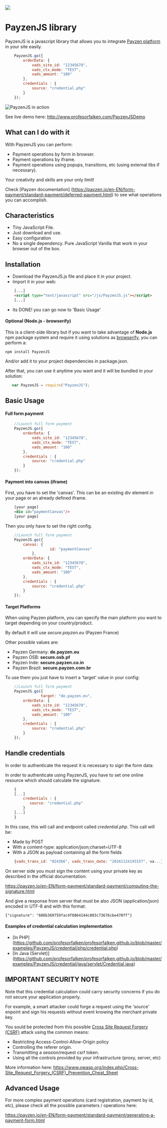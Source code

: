 ![](https://img.shields.io/github/license/profesorfalken/payzen-js.svg)

# PayzenJS library 

PayzenJS is a javascript library that allows you to integrate [Payzen platform](https://payzen.eu/) in your site easily.

```javascript
    PayzenJS.go({								
		orderData: {
			vads_site_id: "12345678",
			vads_ctx_mode: "TEST",
			vads_amount: "100"
		},
		credentials : {
			source: "credential.php"
		}
	});   
```

![PayzenJS in action](http://www.cippu.org/pic/d8W9g37eQ2aS7pUU)

See live demo here: http://www.profesorfalken.com/PayzenJSDemo

## What can I do with it ##

With PayzenJS you can perform:

* Payment operations by form in browser.
* Payment operations by iframe.
* Payment operations using popups, transitions, etc (using external libs if necessary). 

Your creativity and skills are your only limit!

Check [Payzen documentation] (https://payzen.io/en-EN/form-payment/standard-payment/deferred-payment.html) to see what operations you can accomplish.

## Characteristics ##

* Tiny JavaScript File.
* Just download and use.
* Easy configuration
* No a single dependency. Pure JavaScript Vanilla that work in your browser out of the box.

## Installation ##

* Download the PayzenJS.js file and place it in your project.
* Import it in your web: 

```HTML
    [...]
    <script type="text/javascript" src="/js/PayzenJS.js"></script>
    [...]
```

* Its DONE! you can go now to 'Basic Usage'

#### Optional (Node.js - browserify) ####

This is a client-side library but if you want to take advantage of **Node.js** npm package system and require it using solutions as [browserify](http://browserify.org), you can perform a:

    npm install PayzenJS
    
And/or add it to your project dependencies in package.json.

After that, you can use it anytime you want and it will be bundled in your solution:

```javascript
   var PayzenJS = require("PayzenJS");
```

## Basic Usage ##

#### Full form payment ####

```javascript
    //Launch full form payment
    PayzenJS.go({								
		orderData: {
			vads_site_id: "12345678",
			vads_ctx_mode: "TEST",
			vads_amount: "100"
		},
		credentials : {
			source: "credential.php"
		}
	});   
```

#### Payment into canvas (iframe) ####

First, you have to set the 'canvas'. 
This can be an existing div element in your page or an already defined iframe.

```HTML
    [your page]
    <div id="paymentCanvas"/>
	[your page]
```

Then you only have to set the right config.

```javascript
    //Launch full form payment
    PayzenJS.go({			
		canvas: {
				    id: "paymentCanvas"
			},				
		orderData: {
			vads_site_id: "12345678",
			vads_ctx_mode: "TEST",
			vads_amount: "100"
		},
		credentials : {
			source: "credential.php"
		}
	});   
```

#### Target Platforms ####

When using Payzen platform, you can specify the main platform you want to target depending on your country/product.

By default it will use _secure.payzen.eu_ (Payzen France)

Other possible values are:

* Payzen Germany: **de.payzen.eu**
* Payzen OSB: **secure.osb.pf**
* Payzen Inde: **secure.payzen.co.in**
* Payzen Brazil: **secure.payzen.com.br**

To use them you just have to insert a 'target' value in your config:

```javascript
    //Launch full form payment
    PayzenJS.go({
                target: "de.payzen.eu",
		orderData: {
			vads_site_id: "12345678",
			vads_ctx_mode: "TEST",
			vads_amount: "100"
		},
		credentials : {
			source: "credential.php"
		}
	});   
```

## Handle credentials ##

In order to authenticate the request it is necessary to sign the form data: 

In order to authenticate using PayzenJS, you have to set one online resource which should calculate the signature.

```javascript
    {
	[...]
        credentials : {
           source: "credential.php"
	    }
	[...]
    }
```

In this case, this will call and endpoint called _credential.php_. This call will be:

* Made by POST
* With a content-type: application/json;charset=UTF-8
* With a JSON as payload containing all the form fields

```javascript
    {vads_trans_id: "024366", vads_trans_date: "20161124193157", va...}
```

On server side you must sign the content using your private key as described in the official documentation:

https://payzen.io/en-EN/form-payment/standard-payment/computing-the-signature.html

And give a response from server that must be also JSON (application/json) encoded in UTF-8 and with this format: 

    {"signature": "606b369759fac4f0864144c803c73676cbe470ff"}

#### Examples of credential calculation implementation ####

* [In PHP] (https://github.com/profesorfalken/profesorfalken.github.io/blob/master/examples/PayzenJS/credential/php/credential.php)
* [In Java (Servlet)] (https://github.com/profesorfalken/profesorfalken.github.io/blob/master/examples/PayzenJS/credential/java/servlet/Credential.java)


## IMPORTANT SECURITY NOTE ##

Note that this credential calculation could carry security concerns if you do not secure your application properly. 

For example, a smart attacker could forge a request using the 'source' enpoint and sign his requests without event knowing the merchant private key.

You sould be protected from this possible [Cross Site Request Forgery (CSRF)](https://en.wikipedia.org/wiki/Cross-site_request_forgery) attack using the common means:

* Restricting Access-Control-Allow-Origin policy
* Controlling the referer origin.
* Transmitting a session/request csrf token.
* Using all the controls provided by your infrastructure (proxy, server, etc)

More information here: https://www.owasp.org/index.php/Cross-Site_Request_Forgery_(CSRF)_Prevention_Cheat_Sheet

## Advanced Usage ##

For more complex payment operations (card registration, payment by id, etc), please check all the possible parameters / operations here: 

https://payzen.io/en-EN/form-payment/standard-payment/generating-a-payment-form.html
